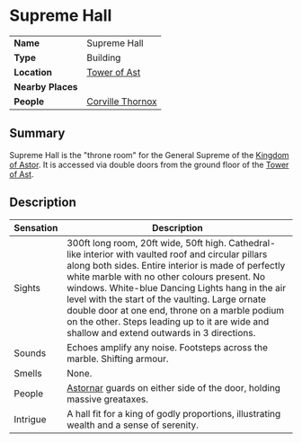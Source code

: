 # Supreme Hall

|||
| --- | --- |
| **Name** | Supreme Hall | place.4
| **Type** | Building |
| **Location** | [Tower of Ast](tower-of-ast.md) |
| **Nearby Places** | |
| **People** | [Corville Thornox](../../../characters/corville-thornox.md) |

## Summary

Supreme Hall is the "throne room" for the General Supreme of the [Kingdom of Astor](../../../civilisations/kingdom-of-astor/kingdom-of-astor.md). It is accessed via double doors from the ground floor of the [Tower of Ast](tower-of-ast.md).

## Description

| Sensation | Description |
| ---- | --- |
| Sights | 300ft long room, 20ft wide, 50ft high. Cathedral-like interior with vaulted roof and circular pillars along both sides. Entire interior is made of perfectly white marble with no other colours present. No windows. White-blue Dancing Lights hang in the air level with the start of the vaulting. Large ornate double door at one end, throne on a marble podium on the other. Steps leading up to it are wide and shallow and extend outwards in 3 directions. |
| Sounds | Echoes amplify any noise. Footsteps across the marble. Shifting armour. |
| Smells | None. |
| People | [Astornar](../../../organisations/government/astornar.md) guards on either side of the door, holding massive greataxes. |
| Intrigue | A hall fit for a king of godly proportions, illustrating wealth and a sense of serenity. |

